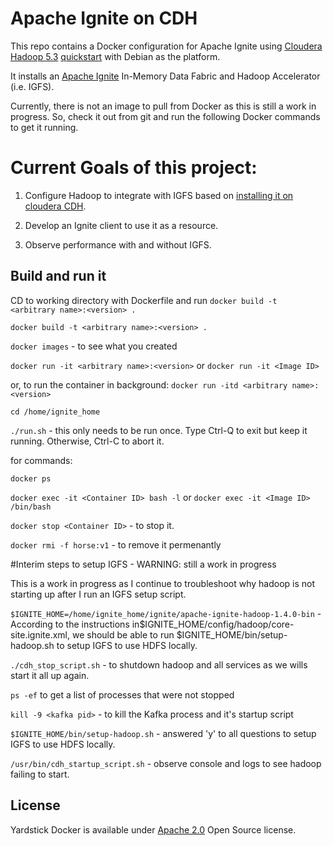 # Apache Ignite on CDH
This repo contains a Docker configuration for Apache Ignite using [Cloudera Hadoop 5.3](http://www.cloudera.com/content/www/en-us/documentation/enterprise/5-3-x/topics/introduction.html) [quickstart](https://github.com/caioquirino/docker-cloudera-quickstart) with Debian as the platform. 

It installs an [Apache Ignite](https://ignite.apache.org/) In-Memory Data Fabric and Hadoop Accelerator (i.e. IGFS). 

Currently, there is not an image to pull from Docker as this is still a work in progress. So, check it out from git and run the following Docker commands to get it running. 


# Current Goals of this project: 
1) Configure Hadoop to integrate with IGFS based on [installing it on cloudera CDH](https://apacheignite.readme.io/docs/installing-on-cloudera-cdh).

2) Develop an Ignite client to use it as a resource. 

3) Observe performance with and without IGFS. 



## Build and run it 
CD to working directory with Dockerfile and run `docker build -t <arbitrary name>:<version> .` 

`docker build -t <arbitrary name>:<version> .`

`docker images` - to see what you created

`docker run -it <arbitrary name>:<version>` or `docker run -it <Image ID>` 

or, to run the container in background: `docker run -itd <arbitrary name>:<version>` 


`cd /home/ignite_home`

`./run.sh` - this only needs to be run once. Type Ctrl-Q to exit but keep it running. Otherwise, Ctrl-C to abort it. 

for commands:

`docker ps` 

`docker exec -it <Container ID> bash -l` or `docker exec -it <Image ID> /bin/bash`

`docker stop <Container ID>` - to stop it.

`docker rmi -f horse:v1` - to remove it permenantly

#Interim steps to setup IGFS - WARNING: still a work in progress

This is a work in progress as I continue to troubleshoot why hadoop is not starting up after I run an IGFS setup script.

`$IGNITE_HOME=/home/ignite_home/ignite/apache-ignite-hadoop-1.4.0-bin` - According to the instructions in ​$IGNITE_HOME/config/hadoop/core-site.ignite.xml, we should be able to run $IGNITE_HOME/bin/setup-hadoop.sh to setup IGFS to use HDFS locally.

`./cdh_stop_script.sh` - to shutdown hadoop and all services as we wills start it all up again. 
 
`ps -ef` to get a list of processes that were not stopped 

`kill -9 <kafka pid>` - to kill the Kafka process and it's startup script
 
`$IGNITE_HOME/bin/setup-hadoop.sh` - answered 'y' to all questions to setup IGFS to use HDFS locally. 

`/usr/bin/cdh_startup_script.sh` - observe console and logs to see hadoop failing to start. 






## License
Yardstick Docker is available under [Apache 2.0](http://www.apache.org/licenses/LICENSE-2.0.html) Open Source license.
